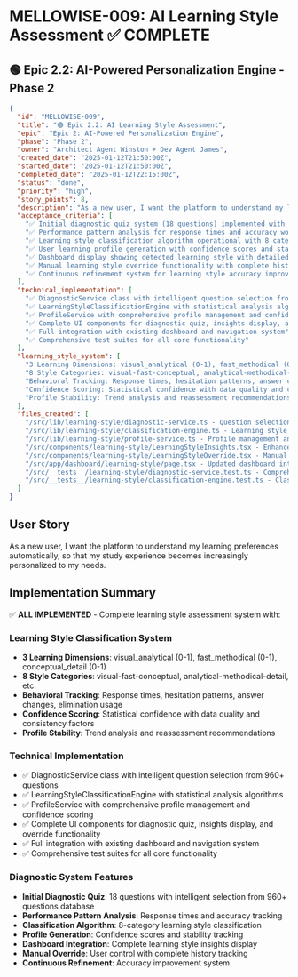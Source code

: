 # MELLOWISE-009: AI Learning Style Assessment ✅ COMPLETE

## 🟢 Epic 2.2: AI-Powered Personalization Engine - Phase 2

```json
{
  "id": "MELLOWISE-009",
  "title": "🟢 Epic 2.2: AI Learning Style Assessment",
  "epic": "Epic 2: AI-Powered Personalization Engine",
  "phase": "Phase 2",
  "owner": "Architect Agent Winston + Dev Agent James",
  "created_date": "2025-01-12T21:50:00Z",
  "started_date": "2025-01-12T21:50:00Z",
  "completed_date": "2025-01-12T22:15:00Z",
  "status": "done",
  "priority": "high",
  "story_points": 8,
  "description": "As a new user, I want the platform to understand my learning preferences automatically, so that my study experience becomes increasingly personalized to my needs.",
  "acceptance_criteria": [
    "✅ Initial diagnostic quiz system (18 questions) implemented with intelligent selection",
    "✅ Performance pattern analysis for response times and accuracy working",
    "✅ Learning style classification algorithm operational with 8 categories",
    "✅ User learning profile generation with confidence scores and stability tracking",
    "✅ Dashboard display showing detected learning style with detailed insights",
    "✅ Manual learning style override functionality with complete history",
    "✅ Continuous refinement system for learning style accuracy improvement"
  ],
  "technical_implementation": [
    "✅ DiagnosticService class with intelligent question selection from 960+ questions",
    "✅ LearningStyleClassificationEngine with statistical analysis algorithms",
    "✅ ProfileService with comprehensive profile management and confidence scoring",
    "✅ Complete UI components for diagnostic quiz, insights display, and override functionality",
    "✅ Full integration with existing dashboard and navigation system",
    "✅ Comprehensive test suites for all core functionality"
  ],
  "learning_style_system": [
    "3 Learning Dimensions: visual_analytical (0-1), fast_methodical (0-1), conceptual_detail (0-1)",
    "8 Style Categories: visual-fast-conceptual, analytical-methodical-detail, etc.",
    "Behavioral Tracking: Response times, hesitation patterns, answer changes, elimination usage",
    "Confidence Scoring: Statistical confidence with data quality and consistency factors",
    "Profile Stability: Trend analysis and reassessment recommendations"
  ],
  "files_created": [
    "/src/lib/learning-style/diagnostic-service.ts - Question selection and quiz generation",
    "/src/lib/learning-style/classification-engine.ts - Learning style classification algorithms", 
    "/src/lib/learning-style/profile-service.ts - Profile management and confidence scoring",
    "/src/components/learning-style/LearningStyleInsights.tsx - Enhanced insights dashboard",
    "/src/components/learning-style/LearningStyleOverride.tsx - Manual override functionality",
    "/src/app/dashboard/learning-style/page.tsx - Updated dashboard integration",
    "/src/__tests__/learning-style/diagnostic-service.test.ts - Comprehensive diagnostic tests",
    "/src/__tests__/learning-style/classification-engine.test.ts - Classification algorithm tests"
  ]
}
```

## User Story
As a new user, I want the platform to understand my learning preferences automatically, so that my study experience becomes increasingly personalized to my needs.

## Implementation Summary
✅ **ALL IMPLEMENTED** - Complete learning style assessment system with:

### Learning Style Classification System
- **3 Learning Dimensions**: visual_analytical (0-1), fast_methodical (0-1), conceptual_detail (0-1)
- **8 Style Categories**: visual-fast-conceptual, analytical-methodical-detail, etc.
- **Behavioral Tracking**: Response times, hesitation patterns, answer changes, elimination usage
- **Confidence Scoring**: Statistical confidence with data quality and consistency factors
- **Profile Stability**: Trend analysis and reassessment recommendations

### Technical Implementation
- ✅ DiagnosticService class with intelligent question selection from 960+ questions
- ✅ LearningStyleClassificationEngine with statistical analysis algorithms
- ✅ ProfileService with comprehensive profile management and confidence scoring
- ✅ Complete UI components for diagnostic quiz, insights display, and override functionality
- ✅ Full integration with existing dashboard and navigation system
- ✅ Comprehensive test suites for all core functionality

### Diagnostic System Features
- **Initial Diagnostic Quiz**: 18 questions with intelligent selection from 960+ questions database
- **Performance Pattern Analysis**: Response times and accuracy tracking
- **Classification Algorithm**: 8-category learning style classification
- **Profile Generation**: Confidence scores and stability tracking
- **Dashboard Integration**: Complete learning style insights display
- **Manual Override**: User control with complete history tracking
- **Continuous Refinement**: Accuracy improvement system